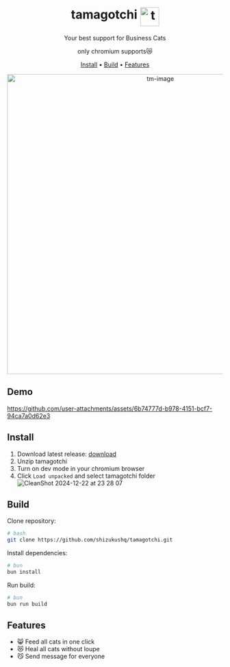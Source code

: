 <h1 align="center">
  <span>tamagotchi</span>
  <img align="top" width="44" src="https://github.com/user-attachments/assets/2412093f-1bdc-49ca-a842-5d3894dbea54" alt="tamagotchi-logo">
</h1>

<p align="center">
  <span>Your best support for Business Cats</span>
  
</p>
<p align="center">
  <span>only chromium supports😿</span>
  
</p>

<p align="center">
  <a href="https://github.com/shizukushq/tamagotchi?tab=readme-ov-file#install" target="_blank">Install</a>
  &bull;
  <a href="https://github.com/shizukushq/tamagotchi?tab=readme-ov-file#build" target="_blank">Build</a>
  &bull;
  <a href="https://github.com/shizukushq/tamagotchi?tab=readme-ov-file#features" target="_blank">Features</a>
</p>

<p align="center">
 <img width="700" alt="tm-image" src="https://github.com/user-attachments/assets/8910ef4e-b1de-427b-8e97-10130c7c4a12" />
</p>

## Demo

https://github.com/user-attachments/assets/6b74777d-b978-4151-bcf7-94ca7a0d62e3

## Install

1. Download latest release: [download](https://github.com/shizukushq/tamagotchi/releases/download/Latest/tamagotchi-1.0.0-chrome.zip)
2. Unzip tamagotchi
3. Turn on dev mode in your chromium browser
4. Click `Load unpacked` and select tamagotchi folder ![CleanShot 2024-12-22 at 23 28 07](https://github.com/user-attachments/assets/285085b5-8280-456f-b026-b41b6cc1a266)

## Build

Clone repository:

```sh
# bash
git clone https://github.com/shizukushq/tamagotchi.git
```
Install dependencies:
```sh
# bun
bun install
```
Run build:
```sh
# bun
bun run build
```

## Features

- 😸 Feed all cats in one click 
- 😻 Heal all cats without loupe
- 😼 Send message for everyone
